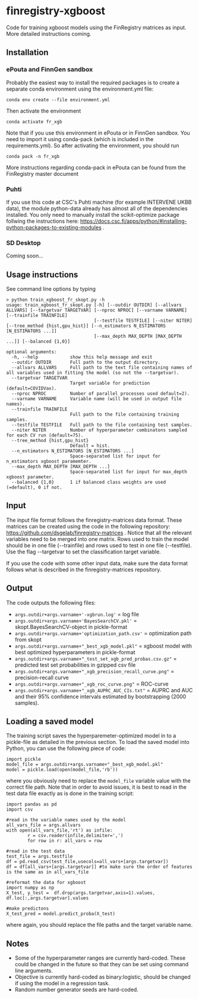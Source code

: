 # finregistry-xgboost

Code for training xgboost models using the FinRegistry matrices as input. More detailed instructions coming.

## Installation

### ePouta and FinnGen sandbox

Probably the easiest way to install the required packages is to create a separate conda environment using the environment.yml file:

``conda env create --file environment.yml``

Then activate the environment

``conda activate fr_xgb``

Note that if you use this environment in ePouta or in FinnGen sandbox. You need to import it using conda-pack (which is included in the requirements.yml). So after activating the environment, you should run

``conda pack -n fr_xgb``

More instructions regarding conda-pack in ePouta can be found from the FinRegistry master document

### Puhti

If you use this code at CSC's Puhti machine (for example INTERVENE UKBB data), the module python-data already has almost all of the dependencies installed. You only need to manually install the scikit-optimize package follwing the instructions here: https://docs.csc.fi/apps/python/#installing-python-packages-to-existing-modules .

### SD Desktop

Coming soon...

## Usage instructions

See command line options by typing

```
> python train_xgboost_fr_skopt.py -h
usage: train_xgboost_fr_skopt.py [-h] [--outdir OUTDIR] [--allvars ALLVARS] [--targetvar TARGETVAR] [--nproc NPROC] [--varname VARNAME] [--trainfile TRAINFILE]
                                 [--testfile TESTFILE] [--niter NITER] [--tree_method {hist,gpu_hist}] [--n_estimators N_ESTIMATORS [N_ESTIMATORS ...]]
                                 [--max_depth MAX_DEPTH [MAX_DEPTH ...]] [--balanced {1,0}]

optional arguments:
  -h, --help            show this help message and exit
  --outdir OUTDIR       Full path to the output directory.
  --allvars ALLVARS     Full path to the text file containing names of all variables used in fitting the model (so not the --targetvar).
  --targetvar TARGETVAR
                        Target variable for prediction (default=COVIDVax).
  --nproc NPROC         Number of parallel processes used default=2).
  --varname VARNAME     Variable name (will be used in output file names).
  --trainfile TRAINFILE
                        Full path to the file containing training samples.
  --testfile TESTFILE   Full path to the file containing test samples.
  --niter NITER         Number of hyperparameter combinatons sampled for each CV run (default=75).
  --tree_method {hist,gpu_hist}
                        Default = hist.
  --n_estimators N_ESTIMATORS [N_ESTIMATORS ...]
                        Space-separated list for input for n_estimators xgboost paramemter.
  --max_depth MAX_DEPTH [MAX_DEPTH ...]
                        Space-separated list for input for max_depth xgboost parameter.
  --balanced {1,0}      1 if balanced class weights are used (=default), 0 if not.
```
## Input

The input file format follows the finregistry-matrices data format. These matrices can be created using the code in the following repository: https://github.com/dsgelab/finregistry-matrices . Notice that all the relevant variables need to be merged into one matrix. Rows used to train the model should be in one file (--trainfile) and rows used to test in one file (--testfile). Use the flag --targetvar to set the classification target variable.

If you use the code with some other input data, make sure the data format follows what is described in the finregistry-matrices repository.

## Output

The code outputs the following files:

- ``args.outdir+args.varname+'-xgbrun.log'`` = log file
- ``args.outdir+args.varname+'BayesSearchCV.pkl'`` = skopt.BayesSearchCV-object in pickle-format
- ``args.outdir+args.varname+'optimization_path.csv'`` = optimization path from skopt
- ``args.outdir+args.varname+"_best_xgb_model.pkl"`` = xgboost model with best optimized hyperparameters in pickle-format
- ``args.outdir+args.varname+"_test_set_xgb_pred_probas.csv.gz"`` = predicted test set probabilities in gzipped csv file
- ``args.outdir+args.varname+"_xgb_precision_recall_curve.png"`` = precision-recall curve
- ``args.outdir+args.varname+"_xgb_roc_curve.png"`` = ROC-curve
- ``args.outdir+args.varname+"_xgb_AUPRC_AUC_CIs.txt"`` = AUPRC and AUC and their 95% confidence intervals estimated by bootstrapping (2000 samples).

## Loading a saved model

The training script saves the hyperparemeter-optimized model in to a pickle-file as detailed in the previous section. To load the saved model into Python, you can use the following piece of code:

```
import pickle
model_file = args.outdir+args.varname+"_best_xgb_model.pkl"
model = pickle.load(open(model_file,'rb'))
```

where you obviously need to replace the ``model_file`` variable value with the correct file path. Note that in order to avoid issues, it is best to read in the test data file exactly as is done in the training script:

```
import pandas as pd
import csv

#read in the variable names used by the model
all_vars_file = args.allvars
with open(all_vars_file,'rt') as infile:
        r = csv.reader(infile,delimiter=',')
        for row in r: all_vars = row

#read in the test data
test_file = args.testfile
df = pd.read_csv(test_file,usecols=all_vars+[args.targetvar])
df = df[all_vars+[args.targetvar]] #to make sure the order of features is the same as in all_vars_file

#reformat the data for xgboost
import numpy as np
X_test, y_test =  df.drop(args.targetvar,axis=1).values, df.loc[:,args.targetvar].values

#make predictons
X_test_pred = model.predict_proba(X_test)
```

where again, you should replace the file paths and the target variable name.

## Notes

- Some of the hyperparameter ranges are currently hard-coded. These could be changed in the future so that they can be set using command line arguments.
- Objective is currently hard-coded as binary:logistic, should be changed if using the model in a regression task.
- Random number generator seeds are hard-coded.

